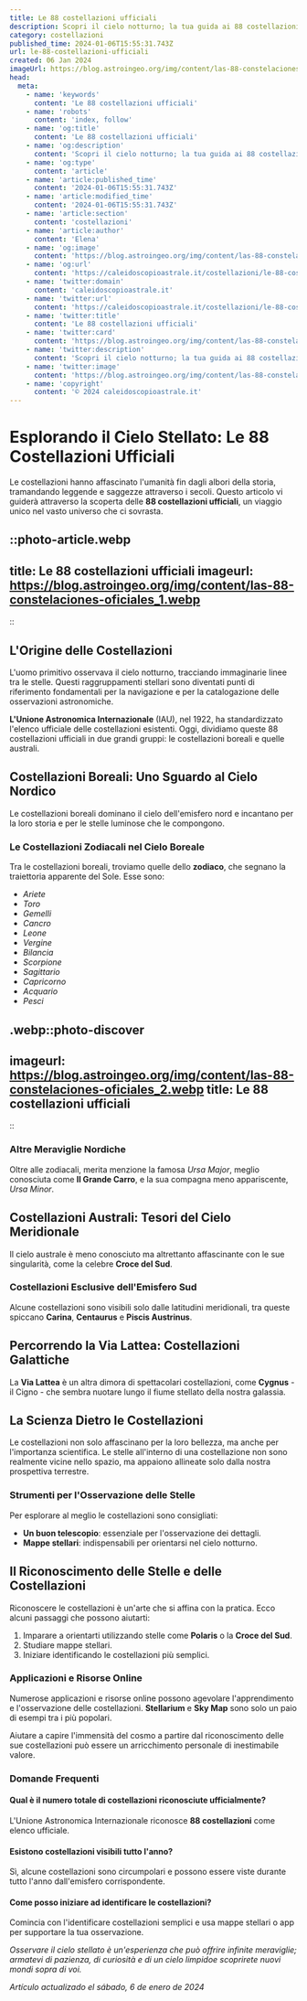 ```yaml
---
title: Le 88 costellazioni ufficiali
description: Scopri il cielo notturno; la tua guida ai 88 costellazioni ufficiali in italiano. Nomi, miti, e stelle brillanti!
category: costellazioni
published_time: 2024-01-06T15:55:31.743Z
url: le-88-costellazioni-ufficiali
created: 06 Jan 2024
imageUrl: https://blog.astroingeo.org/img/content/las-88-constelaciones-oficiales_1.webp
head:
  meta:
    - name: 'keywords'
      content: 'Le 88 costellazioni ufficiali'
    - name: 'robots'
      content: 'index, follow'
    - name: 'og:title'
      content: 'Le 88 costellazioni ufficiali'
    - name: 'og:description'
      content: 'Scopri il cielo notturno; la tua guida ai 88 costellazioni ufficiali in italiano. Nomi, miti, e stelle brillanti!'
    - name: 'og:type'
      content: 'article'
    - name: 'article:published_time'
      content: '2024-01-06T15:55:31.743Z'
    - name: 'article:modified_time'
      content: '2024-01-06T15:55:31.743Z'
    - name: 'article:section'
      content: 'costellazioni'
    - name: 'article:author'
      content: 'Elena'
    - name: 'og:image'
      content: 'https://blog.astroingeo.org/img/content/las-88-constelaciones-oficiales_1.webp'
    - name: 'og:url'
      content: 'https://caleidoscopioastrale.it/costellazioni/le-88-costellazioni-ufficiali'
    - name: 'twitter:domain'
      content: 'caleidoscopioastrale.it'
    - name: 'twitter:url'
      content: 'https://caleidoscopioastrale.it/costellazioni/le-88-costellazioni-ufficiali'
    - name: 'twitter:title'
      content: 'Le 88 costellazioni ufficiali'
    - name: 'twitter:card'
      content: 'https://blog.astroingeo.org/img/content/las-88-constelaciones-oficiales_1.webp'
    - name: 'twitter:description'
      content: 'Scopri il cielo notturno; la tua guida ai 88 costellazioni ufficiali in italiano. Nomi, miti, e stelle brillanti!'
    - name: 'twitter:image'
      content: 'https://blog.astroingeo.org/img/content/las-88-constelaciones-oficiales_1.webp'
    - name: 'copyright'
      content: '© 2024 caleidoscopioastrale.it'
---
```

# Esplorando il Cielo Stellato: Le 88 Costellazioni Ufficiali

Le costellazioni hanno affascinato l'umanità fin dagli albori della storia, tramandando leggende e saggezze attraverso i secoli. Questo articolo vi guiderà attraverso la scoperta delle **88 costellazioni ufficiali**, un viaggio unico nel vasto universo che ci sovrasta.

::photo-article.webp
---
title: Le 88 costellazioni ufficiali
imageurl: https://blog.astroingeo.org/img/content/las-88-constelaciones-oficiales_1.webp
---
::

## L'Origine delle Costellazioni
L'uomo primitivo osservava il cielo notturno, tracciando immaginarie linee tra le stelle. Questi raggruppamenti stellari sono diventati punti di riferimento fondamentali per la navigazione e per la catalogazione delle osservazioni astronomiche. 

**L'Unione Astronomica Internazionale** (IAU), nel 1922, ha standardizzato l'elenco ufficiale delle costellazioni esistenti. Oggi, dividiamo queste 88 costellazioni ufficiali in due grandi gruppi: le costellazioni boreali e quelle australi.

## Costellazioni Boreali: Uno Sguardo al Cielo Nordico

Le costellazioni boreali dominano il cielo dell'emisfero nord e incantano per la loro storia e per le stelle luminose che le compongono.

### Le Costellazioni Zodiacali nel Cielo Boreale

Tra le costellazioni boreali, troviamo quelle dello **zodiaco**, che segnano la traiettoria apparente del Sole. Esse sono:

- *Ariete*
- *Toro*
- *Gemelli*
- *Cancro*
- *Leone*
- *Vergine*
- *Bilancia*
- *Scorpione*
- *Sagittario*
- *Capricorno*
- *Acquario*
- *Pesci*

.webp::photo-discover
---
imageurl: https://blog.astroingeo.org/img/content/las-88-constelaciones-oficiales_2.webp
title: Le 88 costellazioni ufficiali
---
::

### Altre Meraviglie Nordiche

Oltre alle zodiacali, merita menzione la famosa *Ursa Major*, meglio conosciuta come **Il Grande Carro**, e la sua compagna meno appariscente, *Ursa Minor*.

## Costellazioni Australi: Tesori del Cielo Meridionale

Il cielo australe è meno conosciuto ma altrettanto affascinante con le sue singularità, come la celebre **Croce del Sud**.

### Costellazioni Esclusive dell'Emisfero Sud

Alcune costellazioni sono visibili solo dalle latitudini meridionali, tra queste spiccano **Carina**, **Centaurus** e **Piscis Austrinus**.

## Percorrendo la Via Lattea: Costellazioni Galattiche

La **Via Lattea** è un altra dimora di spettacolari costellazioni, come **Cygnus** - il Cigno - che sembra nuotare lungo il fiume stellato della nostra galassia.

## La Scienza Dietro le Costellazioni

Le costellazioni non solo affascinano per la loro bellezza, ma anche per l'importanza scientifica. Le stelle all'interno di una costellazione non sono realmente vicine nello spazio, ma appaiono allineate solo dalla nostra prospettiva terrestre.

### Strumenti per l'Osservazione delle Stelle

Per esplorare al meglio le costellazioni sono consigliati:

- **Un buon telescopio**: essenziale per l'osservazione dei dettagli.
- **Mappe stellari**: indispensabili per orientarsi nel cielo notturno.

## Il Riconoscimento delle Stelle e delle Costellazioni

Riconoscere le costellazioni è un'arte che si affina con la pratica. Ecco alcuni passaggi che possono aiutarti:

1. Imparare a orientarti utilizzando stelle come **Polaris** o la **Croce del Sud**.
2. Studiare mappe stellari.
3. Iniziare identificando le costellazioni più semplici.

### Applicazioni e Risorse Online

Numerose applicazioni e risorse online possono agevolare l'apprendimento e l'osservazione delle costellazioni. **Stellarium** e **Sky Map** sono solo un paio di esempi tra i più popolari.

Aiutare a capire l'immensità del cosmo a partire dal riconoscimento delle sue costellazioni può essere un arricchimento personale di inestimabile valore.

### Domande Frequenti

#### Qual è il numero totale di costellazioni riconosciute ufficialmente?
L'Unione Astronomica Internazionale riconosce **88 costellazioni** come elenco ufficiale.

#### Esistono costellazioni visibili tutto l'anno? 
Sì, alcune costellazioni sono circumpolari e possono essere viste durante tutto l'anno dall'emisfero corrispondente.

#### Come posso iniziare ad identificare le costellazioni?
Comincia con l'identificare costellazioni semplici e usa mappe stellari o app per supportare la tua osservazione.

*Osservare il cielo stellato è un'esperienza che può offrire infinite meraviglie; armatevi di pazienza, di curiosità e di un cielo limpidoe scoprirete nuovi mondi sopra di voi.*

_Artículo actualizado el sábado, 6 de enero de 2024_